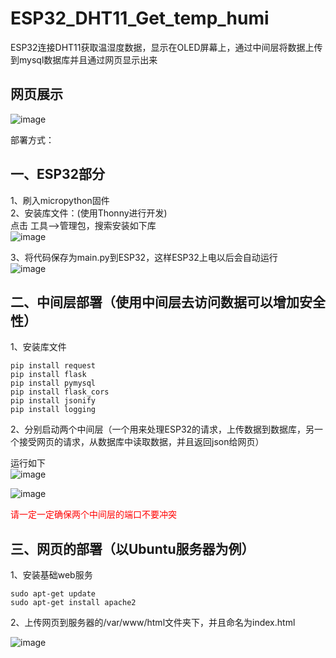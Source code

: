 # ESP32_DHT11_Get_temp_humi  
ESP32连接DHT11获取温湿度数据，显示在OLED屏幕上，通过中间层将数据上传到mysql数据库并且通过网页显示出来  


## 网页展示  

![image](https://github.com/hemo528/ESP32_DHT11_Get_temp_humi/assets/40025914/19ad7f7b-0747-4181-9943-4890cf07c9cb)  


部署方式：  
## 一、ESP32部分
1、刷入micropython固件  
2、安装库文件：(使用Thonny进行开发)  
点击 工具——>管理包，搜索安装如下库  
![image](https://github.com/hemo528/ESP32_DHT11_Get_temp_humi/assets/40025914/58e34d0d-6081-4e83-bb92-f7b91aba721c)  

3、将代码保存为main.py到ESP32，这样ESP32上电以后会自动运行  
![image](https://github.com/hemo528/ESP32_DHT11_Get_temp_humi/assets/40025914/640d7aed-c7e8-42fa-8a73-800ac2aab547)  

## 二、中间层部署（使用中间层去访问数据可以增加安全性）
1、安装库文件  

```
pip install request  
pip install flask  
pip install pymysql
pip install flask_cors
pip install jsonify
pip install logging  
```
2、分别启动两个中间层（一个用来处理ESP32的请求，上传数据到数据库，另一个接受网页的请求，从数据库中读取数据，并且返回json给网页）  

运行如下  
![image](https://github.com/hemo528/ESP32_DHT11_Get_temp_humi/assets/40025914/d6e3023c-9180-48b2-bc7a-1558044c3fd9)  


![image](https://github.com/hemo528/ESP32_DHT11_Get_temp_humi/assets/40025914/b10c2cdf-0ca2-4f33-81c6-2fb255986b64)  

<font color=red>请一定一定确保两个中间层的端口不要冲突</font>  

## 三、网页的部署（以Ubuntu服务器为例）  

1、安装基础web服务  

```
sudo apt-get update
sudo apt-get install apache2  
```

2、上传网页到服务器的/var/www/html文件夹下，并且命名为index.html  

![image](https://github.com/hemo528/ESP32_DHT11_Get_temp_humi/assets/40025914/f2362433-2de1-4080-b717-bc23f768a1ab)  



